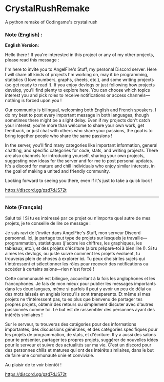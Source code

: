 # CrystalRushRemake
A python remake of Codingame's crystal rush



### Note (English) :
**English Version:**

Hello there ! If you're interested in this project or any of my other projects, please read this message :

I'm here to invite you to AngelFire's Stuff, my personal Discord server. Here I will share all kinds of projects I'm working on, may it be programming, statistics (I love numbers, graphs, sheets, etc.), and some writing projects (so get ready to read !). If you enjoy devlogs or just following how projects develop, you'll find plenty to explore here. You can choose which topics interest you and pick roles to receive notifications or access channels—nothing is forced upon you !

Our community is bilingual, welcoming both English and French speakers. I do my best to post every important message in both languages, though sometimes there might be a slight delay. Even if my projects don't catch your interest, you're more than welcome to share your own work, get feedback, or just chat with others who share your passions, the goal is to bring together people who share the same passions !

In the server, you'll find many categories like important information, general chatting, and specific categories for code, stats, and writing projects. There are also channels for introducing yourself, sharing your own projects, suggesting new ideas for the server and for me to post personal updates. It's a discord for mature and chill individuals who enjoy similar interests, in the goal of making a united and friendly community.

Looking forward to seeing you there, even if it's just to take a quick look !

https://discord.gg/pzd7dJS72t

---

### Note (Français)
Salut toi ! Si tu es intéressé par ce projet ou n'importe quel autre de mes projets, je te conseille de lire ce message :

Je suis ravi de t'inviter dans AngelFire's Stuff, mon serveur Discord personnel. Ici, je partage tout type de projets sur lesquels je travaille—programmation, statistiques (j'adore les chiffres, les graphiques, les tableaux, etc.), et des projets d'écriture (alors prépare-toi à bien lire !). Si tu aimes les devlogs, ou juste suivre comment les projets évoluent, tu trouveras plein de choses à explorer ici. Tu peux choisir les sujets qui t'intéressent et sélectionner les rôles pour recevoir des notifications ou accéder à certains salons—rien n'est forcé !

Cette communauté est bilingue, accueillant à la fois les anglophones et les francophones. Je fais de mon mieux pour publier les messages importants dans les deux langues, même si parfois il peut y avoir un peu de délai ou des mots laissés en anglais lorsqu'ils sont transparents. Et même si mes projets ne t'intéressent pas, tu es plus que bienvenu de partager tes propres projets, obtenir des retours ou simplement discuter avec d'autres passionnés comme toi. Le but est de rassembler des personnes ayant des intérêts similaires !

Sur le serveur, tu trouveras des catégories pour des informations importantes, des discussions générales, et des catégories spécifiques pour les projets de programmation, de stats, et d'écriture. Il y a aussi des salons pour te présenter, partager tes propres projets, suggérer de nouvelles idées pour le serveur et suivre des actualités sur ma vie. C'est un discord pour des personnes chills et matures qui ont des intérêts similaires, dans le but de faire une communauté unie et conviviale.

Au plaisir de te voir bientôt !

https://discord.gg/pzd7dJS72t
